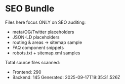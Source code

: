# SEO Bundle
Files here focus ONLY on SEO auditing:
- meta/OG/Twitter placeholders
- JSON-LD placeholders
- routing & areas → sitemap sample
- FAQ component snippets
- robots.txt + sitemap.xml samples

Total source files scanned:
- Frontend: 290
- Backend:  145
Generated: 2025-09-17T19:35:31.526Z
